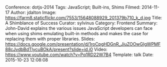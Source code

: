 Conference: dotjs-2014
Tags: JavaScript; Built-ins, Shims
Filmed: 2014-11-17
Author: jdalton
Image: https://farm8.staticflickr.com/7553/15648088929_201379b710_k_d.jpg
Title: A Shimblance of Success
Curator: sylvinus
Category: Frontend
Summary: John-David explains the various issues JavaScript developers can face when using shims emulating built-in methods and makes the case for replacing them with proper libraries.
Slides: https://docs.google.com/presentation/d/1roCpgHDGnR_JiuZOOwGIgWPMF88cJvdbBdTlycuBOkA/present?slide=id.i0
Video: https://www.youtube.com/watch?v=Pq1RD22W7B4
Template: talk
Date: 2015-10-23 12:08:08